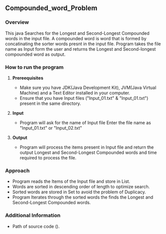 ## Compounded_word_Problem
 ### Overview
This java Searches for the Longest and Second-Longest Compounded words in the input file. A compounded word is word that is formed by concatinating the sorter words presnt in the input file. Program takes the file name as Input form the user and returns the Longest and Second-longest compounded word as output.

### How to run the program
1. **Prereequisites**
   - Make sure you have JDK(Java Development Kit), JVM(Java Virtual Machine) and a Text Editor installed in your computer.
   - Ensure that you have Input files ("Input_01.txt" & "Input_01.txt") present in the same directory.

2. **Input**
   - Program will ask for the name of Input file Enter the file name as "Input_01.txt" or "Input_02.txt"

3. **Output**
   - Program will process the items present in Input file and return the output Longest and Second-Longest Compounded words and time required to process the file.

### Approach
 - Program reads the Items of the Input file and store in List.
 - Words are sorted in descending order of length to optimize search.
 - Sorted words are stored in Set to avoid the problem of Duplicacy.
 - Program Iterates through the sorted words the finds the Longest and Second-Longest Compounded words.

### Additional Information 
 - Path of source code ().
